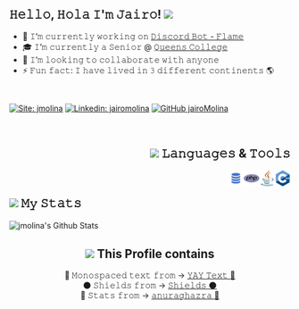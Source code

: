 <h2> 𝙷𝚎𝚕𝚕𝚘, 𝙷𝚘𝚕𝚊 𝙸'𝚖 𝙹𝚊𝚒𝚛𝚘! <img src="https://media.giphy.com/media/ImQNXLDLggZG0/giphy.gif" width="50"></h2>

- 🔭 𝙸’𝚖 𝚌𝚞𝚛𝚛𝚎𝚗𝚝𝚕𝚢 𝚠𝚘𝚛𝚔𝚒𝚗𝚐 𝚘𝚗 [𝙳𝚒𝚜𝚌𝚘𝚛𝚍 𝙱𝚘𝚝 - 𝙵𝚕𝚊𝚖𝚎][repo]
- 🎓 𝙸’𝚖 𝚌𝚞𝚛𝚛𝚎𝚗𝚝𝚕𝚢 𝚊 𝚂𝚎𝚗𝚒𝚘𝚛 @ [𝚀𝚞𝚎𝚎𝚗𝚜 𝙲𝚘𝚕𝚕𝚎𝚐𝚎][school]
- 👯 𝙸’𝚖 𝚕𝚘𝚘𝚔𝚒𝚗𝚐 𝚝𝚘 𝚌𝚘𝚕𝚕𝚊𝚋𝚘𝚛𝚊𝚝𝚎 𝚠𝚒𝚝𝚑 𝚊𝚗𝚢𝚘𝚗𝚎
- ⚡ 𝙵𝚞𝚗 𝚏𝚊𝚌𝚝: 𝙸 𝚑𝚊𝚟𝚎 𝚕𝚒𝚟𝚎𝚍 𝚒𝚗 𝟹 𝚍𝚒𝚏𝚏𝚎𝚛𝚎𝚗𝚝 𝚌𝚘𝚗𝚝𝚒𝚗𝚎𝚗𝚝𝚜 🌎

<br>

[![Site: jmolina](https://img.shields.io/website?style=for-the-badge&up_color=black&up_message=online&url=https%3A%2F%2Fwww.jmolina.tech%2F)](https://www.jmolina.tech/)
[![Linkedin: jairomolina](https://img.shields.io/badge/-jairomolina-blue?style=for-the-badge&logo=Linkedin&logoColor=white&color=black&link=https://www.linkedin.com/in/andres-molina-a0574714b/)](https://www.linkedin.com/in/andres-molina-a0574714b/)
[![GitHub jairoMolina](https://img.shields.io/github/followers/jairoMolina9?label=follow&color=black&style=for-the-badge&logo=github)](https://github.com/jairoMolina9)

<br>

<h2 align = "right"> <img src="https://media.giphy.com/media/26n7b7PjSOZJwVCmY/giphy.gif" width="25"> 𝙻𝚊𝚗𝚐𝚞𝚊𝚐𝚎𝚜 & 𝚃𝚘𝚘𝚕𝚜 </h2>
<img align="right" alt="C++" width="28px" src="https://raw.githubusercontent.com/github/explore/80688e429a7d4ef2fca1e82350fe8e3517d3494d/topics/cpp/cpp.png" />
<img align="right" alt="Java" width="28px" src="https://raw.githubusercontent.com/github/explore/80688e429a7d4ef2fca1e82350fe8e3517d3494d/topics/java/java.png" />
<img align="right" alt="PHP" width="28px" src="https://raw.githubusercontent.com/github/explore/80688e429a7d4ef2fca1e82350fe8e3517d3494d/topics/php/php.png" />
<img align="right" alt="SQL" width="28px" src="https://raw.githubusercontent.com/github/explore/80688e429a7d4ef2fca1e82350fe8e3517d3494d/topics/sql/sql.png" />


<br>

<h2 align="left"> <img src="https://media.giphy.com/media/9oHZQ2gEez8ti/giphy.gif" width="25"> 𝙼𝚢 𝚂𝚝𝚊𝚝𝚜 </h2>
<img align="center" alt="jmolina's Github Stats" src="https://github-readme-stats.jairomolina9.vercel.app/api?username=jairoMolina9&show_icons=true&hide_border=true&theme=dark"/>

<br>

<h2 align = "center"> <img src="https://media.giphy.com/media/dUTLSJax7LCr3LFGON/giphy.gif" width="30"> This Profile contains </h2>

<p align = "center">
  🚀 𝙼𝚘𝚗𝚘𝚜𝚙𝚊𝚌𝚎𝚍 𝚝𝚎𝚡𝚝 𝚏𝚛𝚘𝚖 -> <a href="https://yaytext.com/monospace/">𝚈𝙰𝚈 𝚃𝚎𝚡𝚝 🚀</a>
  <br>
  🌑 𝚂𝚑𝚒𝚎𝚕𝚍𝚜 𝚏𝚛𝚘𝚖 -> <a href="https://shields.io/">𝚂𝚑𝚒𝚎𝚕𝚍𝚜 🌑</a>
  <br>
  🌟 𝚂𝚝𝚊𝚝𝚜 𝚏𝚛𝚘𝚖 -> <a href="https://github.com/anuraghazra/github-readme-stats">𝚊𝚗𝚞𝚛𝚊𝚐𝚑𝚊𝚣𝚛𝚊 🌟 </a>
</p>

[website]: https://www.jmolina.tech/
[repo]: https://github.com/jairoMolina9/flame-bot
[school]: https://www.qc.cuny.edu/Pages/home.aspx
[linkedin]: https://www.linkedin.com/feed/
